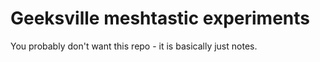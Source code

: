 # Geeksville meshtastic experiments

You probably don't want this repo - it is basically just notes.

